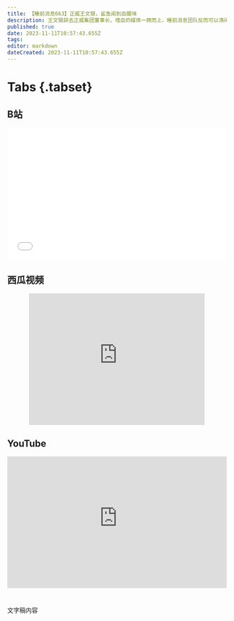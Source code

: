 ```yaml
---
title: 【睡前消息663】正威王文银，鲨鱼闻到血腥味
description: 王文银辞去正威集团董事长，嗜血的媒体一拥而上，睡前消息团队反而可以清闲一点了。趁这个机会，我们看看哪些媒体同行的嗅觉最灵敏，能最快打出反戈一击。
published: true
date: 2023-11-11T10:57:43.655Z
tags: 
editor: markdown
dateCreated: 2023-11-11T10:57:43.655Z
---
```


# Tabs {.tabset}
## B站
<div style="position: relative; padding: 30% 45%;">
<iframe style="position: absolute; width: 100%; height: 100%; left: 0; top: 0;" src="//player.bilibili.com/player.html?&bvid=BV1284y1X76R&page=1&as_wide=1&high_quality=1&danmaku=1&autoplay=0" scrolling="no" border="0" frameborder="no" framespacing="0" allowfullscreen="true"></iframe>
</div>

## 西瓜视频
<div style="position: relative; padding: 30% 45%;">
<iframe style="position: absolute; top: 50%; left: 50%; transform: translate(-50%, -50%); width: 80%; height: 100%;" frameborder="0" src="https://www.ixigua.com/iframe/西瓜视频ID?autoplay=0" referrerpolicy="unsafe-url" allowfullscreen></iframe>
</div>

## YouTube
<div style="position: relative; padding: 30% 45%;">
<iframe style="position: absolute; top: 0; left: 0; width: 100%; height: 100%;" src="https://www.youtube-nocookie.com/embed/YouTubeVID" title="YouTube video player" frameborder="0" allow="accelerometer; autoplay; clipboard-write; encrypted-media; gyroscope; picture-in-picture" allowfullscreen="true"></iframe>
</div>
  
# 

文字稿内容
